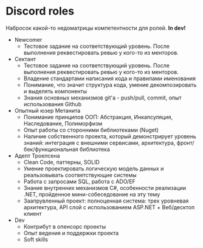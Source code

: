 # Discord roles

Набросок какой-то недоматрицы компетентности для ролей. **In dev!**

- Newcomer
  - Тестовое задание на соответствующий уровень. После выполнения реквестировать ревью у кого-то из менторов.
- Сектант
  - Тестовое задание на соответствующий уровень. После выполнения реквестировать ревью у кого-то из менторов.
  - Владение стандартами написания кода и правилами именования
  - Понимание, что значит структура кода, умение декомпозировать и выделять компоненты
  - Знания основных механизмов git'а - push/pull, commit, опыт использования Github
- Опытный юзер Метанита
  - Понимание принципов ООП: Абстракция, Инкапсуляция, Наследование, Полиморфизм
  - Опыт работы со сторонними библиотеками (Nuget)
  - Наличие собственного проекта, который демонстрирует уровень знаний: интеграция с внешними сервисами, архитектура, фронт/бек/функциональная библиотека
- Адепт Троелсена
  - Clean Code, паттерны, SOLID
  - Умение проектировать логическую модель данных и реальзовывать соответствующие системы
  - Работа с запросами SQL, работа с ADO/EF
  - Знание внутренних механизмов C#, особенности реализации .NET, пройденное мини-собеседование на эту тему
  - Заапрувленный проект: полноценная система: трех уровневая архитектура, API слой с использованием ASP.NET + Веб/десктоп клиент
- Dev
  - Контрибут в опенсорс проекты
  - Опыт ведения и поддержки проекта
  - Soft skills